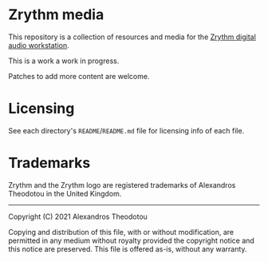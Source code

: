 Zrythm media
============

This repository is a collection of resources and media
for the
[Zrythm digital audio workstation](https://www.zrythm.org).

This is a work a work in progress.

Patches to add more content are welcome.

# Licensing
See each directory's `README`/`README.md` file for licensing info
of each file.

# Trademarks
Zrythm and the Zrythm logo are registered trademarks of
Alexandros Theodotou in the United Kingdom.

---
Copyright (C) 2021 Alexandros Theodotou

Copying and distribution of this file, with or without modification,
are permitted in any medium without royalty provided the copyright
notice and this notice are preserved.  This file is offered as-is,
without any warranty.
